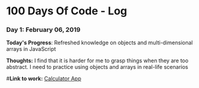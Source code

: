 # 100 Days Of Code - Log

### Day 1: February 06, 2019

**Today's Progress**: Refreshed knowledge on objects and multi-dimensional arrays in JavaScript

**Thoughts:** I find that it is harder for me to grasp things when they are too abstract. I need to practice using objects and arrays in real-life scenarios

#**Link to work:** [Calculator App](http://www.example.com)

